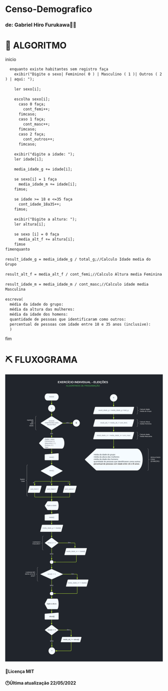 # Censo-Demografico

### de: Gabriel Hiro Furukawa👨‍💻

# 📑 **ALGORITMO**

  inicio

      enquanto existe habitantes sem registro faça
        exibir("Digite o sexo| Feminino( 0 ) | Masculino ( 1 )| Outros ( 2 ) | aqui: ");

        ler sexo[i];

        escolha sexo[i];
          caso 0 faça;
            cont_femi++;
          fimcaso;
          caso 1 faça;
            cont_masc++;
          fimcaso;
          caso 2 faça;
            cont_outros++;
          fimcaso;

        exibir("digite a idade: ");
        ler idade[i];

        media_idade_g += idade[i];

        se sexo[i] = 1 faça
          media_idade_m += idade[i];
        fimse;

        se idade >= 18 e <=35 faça
          cont_idade_18a35++;
        fimse;

        exibir("Digite a altura: ");
        ler altura[i];

        se sexo [i] = 0 faça
          media_alt_f += altura[i];
        fimse
    fimenquanto

    result_idade_g = media_idade_g / total_g;//Calculo Idade media do Grupo

    result_alt_f = media_alt_f / cont_femi;//Calculo Altura media Feminina

    result_idade_m = media_idade_m / cont_masc;//Calculo idade media Masculina

    escreva( 	
      média da idade do grupo:
      média da altura das mulheres:
      média da idade dos homens:
      quantidade de pessoas que identificaram como outros:
      percentual de pessoas com idade entre 18 e 35 anos (inclusive):
      )
  fim
		
# ⛏ **FLUXOGRAMA**

![fluxograma](https://github.com/GabrielHiro/Censo-Demografico/blob/e002ab20feaafb2a1cc3c465d11c06ed4d410394/censo_demografico_fluxograma.svg)

#### 📑Licença MIT
#### 🕑Última atualização 22/05/2022

